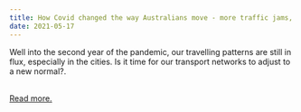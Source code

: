 ```yaml
---
title: How Covid changed the way Australians move - more traffic jams, less public transport
date: 2021-05-17
---
```

<p>Well into the second year of the pandemic, our travelling patterns are still in flux, especially in the cities. Is it time for our transport networks to adjust to a new normal?.</p><br>
<a href='https://www.theguardian.com/news/datablog/2021/may/18/australias-pre-covid-traffic-jams-are-back-as-commuters-shun-public-transport'>Read more.</a>